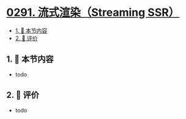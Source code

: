 # [0291. 流式渲染（Streaming SSR）](https://github.com/tnotesjs/TNotes.react/tree/main/notes/0291.%20%E6%B5%81%E5%BC%8F%E6%B8%B2%E6%9F%93%EF%BC%88Streaming%20SSR%EF%BC%89)

<!-- region:toc -->

- [1. 🎯 本节内容](#1--本节内容)
- [2. 🫧 评价](#2--评价)

<!-- endregion:toc -->

## 1. 🎯 本节内容

- todo

## 2. 🫧 评价

- todo
